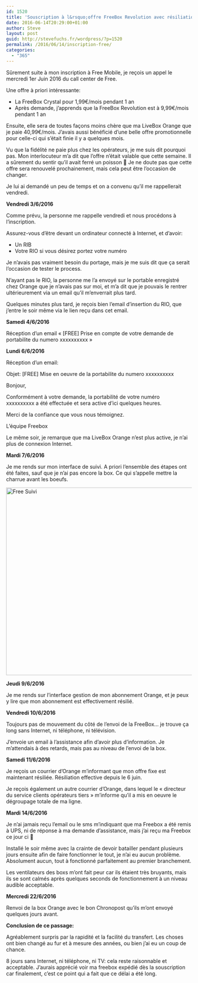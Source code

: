 ```yaml
---
id: 1520
title: 'Souscription à l&rsquo;offre FreeBox Revolution avec résiliation LiveBox Orange'
date: 2016-06-14T20:29:00+01:00
author: Steve
layout: post
guid: http://stevefuchs.fr/wordpress/?p=1520
permalink: /2016/06/14/inscription-free/
categories:
  - "365"
---
```

Sûrement suite à mon inscription à Free Mobile, je reçois un appel le mercredi 1er Juin 2016 du call center de Free.

Une offre à priori intéressante:

  * La FreeBox Crystal pour 1,99€/mois pendant 1 an
  * Après demande, j&rsquo;apprends que la FreeBox Revolution est à 9,99€/mois pendant 1 an

Ensuite, elle sera de toutes façons moins chère que ma LiveBox Orange que je paie 40,99€/mois. J&rsquo;avais aussi bénéficié d&rsquo;une belle offre promotionnelle pour celle-ci qui s&rsquo;était finie il y a quelques mois.

Vu que la fidélité ne paie plus chez les opérateurs, je me suis dit pourquoi pas. Mon interlocuteur m&rsquo;a dit que l&rsquo;offre n&rsquo;était valable que cette semaine. Il a sûrement du sentir qu&rsquo;il avait ferré un poisson 🙂 Je ne doute pas que cette offre sera renouvelé prochainement, mais cela peut être l&rsquo;occasion de changer.

Je lui ai demandé un peu de temps et on a convenu qu&rsquo;il me rappellerait vendredi.

**Vendredi 3/6/2016**

Comme prévu, la personne me rappelle vendredi et nous procédons à l&rsquo;inscription.

Assurez-vous d&rsquo;être devant un ordinateur connecté à Internet, et d&rsquo;avoir:

  * Un RIB
  * Votre RIO si vous désirez portez votre numéro

Je n&rsquo;avais pas vraiment besoin du portage, mais je me suis dit que ça serait l&rsquo;occasion de tester le process.

N&rsquo;ayant pas le RIO, la personne me l&rsquo;a envoyé sur le portable enregistré chez Orange que je n&rsquo;avais pas sur moi, et m&rsquo;a dit que je pouvais le rentrer ultérieurement via un email qu&rsquo;il m&rsquo;enverrait plus tard.

Quelques minutes plus tard, je reçois bien l&#8217;email d&rsquo;insertion du RIO, que j&rsquo;entre le soir même via le lien reçu dans cet email.

**Samedi 4/6/2016**

Réception d&rsquo;un email « [FREE] Prise en compte de votre demande de portabilite du numero xxxxxxxxxx »

**Lundi 6/6/2016**

Réception d&rsquo;un email:

Objet: [FREE] Mise en oeuvre de la portabilite du numero xxxxxxxxxx

Bonjour,

Conformément à votre demande, la portabilité de votre numéro xxxxxxxxxx a été effectuée et sera active d&rsquo;ici quelques heures.

Merci de la confiance que vous nous témoignez.

L&rsquo;équipe Freebox

Le même soir, je remarque que ma LiveBox Orange n&rsquo;est plus active, je n&rsquo;ai plus de connexion Internet.

**Mardi 7/6/2016**

Je me rends sur mon interface de suivi. A priori l&rsquo;ensemble des étapes ont été faites, sauf que je n&rsquo;ai pas encore la box. Ce qui s&rsquo;appelle mettre la charrue avant les boeufs.

<a href="http://stevefuchs.fr/wordpress/2016/06/07/inscription-free/free-suivi/" rel="attachment wp-att-1527"><img class="alignnone wp-image-1527" src="https://i0.wp.com/stevefuchs.fr/wordpress/wp-content/uploads/2016/06/Free-Suivi.png?resize=840%2C508" alt="Free Suivi" width="840" height="508" srcset="https://i0.wp.com/stevefuchs.fr/wordpress/wp-content/uploads/2016/06/Free-Suivi.png?w=902 902w, https://i0.wp.com/stevefuchs.fr/wordpress/wp-content/uploads/2016/06/Free-Suivi.png?resize=300%2C182 300w, https://i0.wp.com/stevefuchs.fr/wordpress/wp-content/uploads/2016/06/Free-Suivi.png?resize=768%2C465 768w" sizes="(max-width: 709px) 85vw, (max-width: 909px) 67vw, (max-width: 1362px) 62vw, 840px" data-recalc-dims="1" /></a>

**Jeudi 9/6/2016**

Je me rends sur l&rsquo;interface gestion de mon abonnement Orange, et je peux y lire que mon abonnement est effectivement résilié.

**Vendredi 10/6/2016**

Toujours pas de mouvement du côté de l&rsquo;envoi de la FreeBox&#8230; je trouve ça long sans Internet, ni téléphone, ni télévision.

J&rsquo;envoie un email à l&rsquo;assistance afin d&rsquo;avoir plus d&rsquo;information. Je m&rsquo;attendais à des retards, mais pas au niveau de l&rsquo;envoi de la box.

**Samedi 11/6/2016**

Je reçois un courrier d&rsquo;Orange m&rsquo;informant que mon offre fixe est maintenant résiliée. Résiliation effective depuis le 6 juin.

Je reçois également un autre courrier d&rsquo;Orange, dans lequel le « directeur du service clients opérateurs tiers » m&rsquo;informe qu&rsquo;il a mis en oeuvre le dégroupage totale de ma ligne.

**Mardi 14/6/2016**

Je n&rsquo;ai jamais reçu l&#8217;email ou le sms m&rsquo;indiquant que ma Freebox a été remis à UPS, ni de réponse à ma demande d&rsquo;assistance, mais j&rsquo;ai reçu ma Freebox ce jour ci 🙂

Installé le soir même avec la crainte de devoir batailler pendant plusieurs jours ensuite afin de faire fonctionner le tout, je n&rsquo;ai eu aucun problème. Absolument aucun, tout à fonctionné parfaitement au premier branchement.

Les ventilateurs des boxs m&rsquo;ont fait peur car ils étaient très bruyants, mais ils se sont calmés après quelques seconds de fonctionnement à un niveau audible acceptable.

**Mercredi 22/6/2016**

Renvoi de la box Orange avec le bon Chronopost qu&rsquo;ils m&rsquo;ont envoyé quelques jours avant.

**Conclusion de ce passage:**

Agréablement surpris par la rapidité et la facilité du transfert. Les choses ont bien changé au fur et à mesure des années, ou bien j&rsquo;ai eu un coup de chance.

8 jours sans Internet, ni téléphone, ni TV: cela reste raisonnable et acceptable. J&rsquo;aurais apprécié voir ma freebox expédié dès la souscription car finalement, c&rsquo;est ce point qui a fait que ce délai a été long.